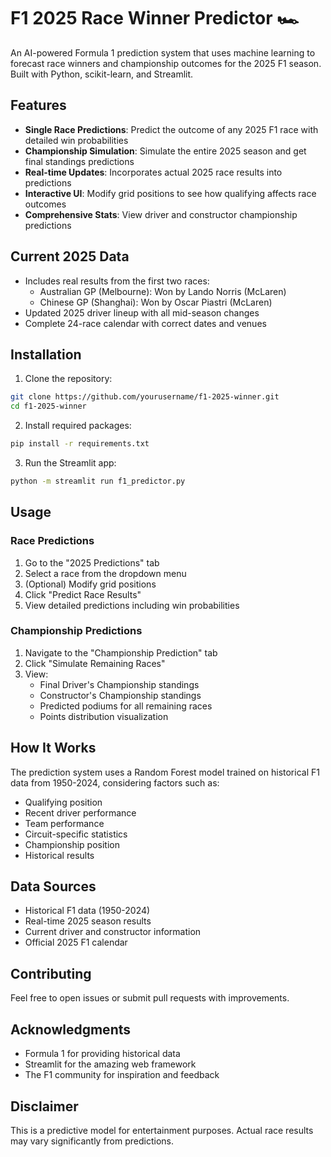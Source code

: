 # F1 2025 Race Winner Predictor 🏎️

An AI-powered Formula 1 prediction system that uses machine learning to forecast race winners and championship outcomes for the 2025 F1 season. Built with Python, scikit-learn, and Streamlit.

## Features

- **Single Race Predictions**: Predict the outcome of any 2025 F1 race with detailed win probabilities
- **Championship Simulation**: Simulate the entire 2025 season and get final standings predictions
- **Real-time Updates**: Incorporates actual 2025 race results into predictions
- **Interactive UI**: Modify grid positions to see how qualifying affects race outcomes
- **Comprehensive Stats**: View driver and constructor championship predictions

## Current 2025 Data

- Includes real results from the first two races:
  - Australian GP (Melbourne): Won by Lando Norris (McLaren)
  - Chinese GP (Shanghai): Won by Oscar Piastri (McLaren)
- Updated 2025 driver lineup with all mid-season changes
- Complete 24-race calendar with correct dates and venues

## Installation

1. Clone the repository:

```bash
git clone https://github.com/yourusername/f1-2025-winner.git
cd f1-2025-winner
```

2. Install required packages:

```bash
pip install -r requirements.txt
```

3. Run the Streamlit app:

```bash
python -m streamlit run f1_predictor.py
```

## Usage

### Race Predictions

1. Go to the "2025 Predictions" tab
2. Select a race from the dropdown menu
3. (Optional) Modify grid positions
4. Click "Predict Race Results"
5. View detailed predictions including win probabilities

### Championship Predictions

1. Navigate to the "Championship Prediction" tab
2. Click "Simulate Remaining Races"
3. View:
   - Final Driver's Championship standings
   - Constructor's Championship standings
   - Predicted podiums for all remaining races
   - Points distribution visualization

## How It Works

The prediction system uses a Random Forest model trained on historical F1 data from 1950-2024, considering factors such as:

- Qualifying position
- Recent driver performance
- Team performance
- Circuit-specific statistics
- Championship position
- Historical results

## Data Sources

- Historical F1 data (1950-2024)
- Real-time 2025 season results
- Current driver and constructor information
- Official 2025 F1 calendar

## Contributing

Feel free to open issues or submit pull requests with improvements.


## Acknowledgments

- Formula 1 for providing historical data
- Streamlit for the amazing web framework
- The F1 community for inspiration and feedback

## Disclaimer

This is a predictive model for entertainment purposes. Actual race results may vary significantly from predictions.
